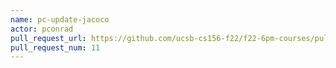 ```yaml
---
name: pc-update-jacoco
actor: pconrad
pull_request_url: https://github.com/ucsb-cs156-f22/f22-6pm-courses/pull/11
pull_request_num: 11
---
```

